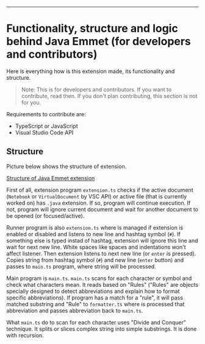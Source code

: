 ---------------------------------

# Functionality, structure and logic behind Java Emmet (for developers and contributors)

Here is everything how is this extension made, its functionality and structure.

> Note: This is for developers and contributors. If you want to contribute, read then. If you don't plan contributing, this section is not for you.

Requirements to contribute are:

* TypeScript or JavaScript
* Visual Studio Code API

## Structure

Picture below shows the structure of extension.

[Structure of Java Emmet extension](images/ExtensionStructure.jpg)

First of all, extension program `extension.ts` checks if the active document (`Notebook` or `VirtualDocument` by VSC API) or active file (that is currently worked on) has `.java` extension. If so, program will continue execution. If not, program will ignore current document and wait for another document to be opened (or focused/active).

Runner program is also `extension.ts` where is managed if extension is enabled or disabled and listens to new line and hashtag symbol (`#`). If something else is typed instad of hashtag, extension will ignore this line and wait for next new line. White spaces like spaces and indentations won't affect listener. Then extension listens to next new line (or `enter` is pressed). Copies string from hashtag symbol (`#`) and new line (`enter` button) and passes to `main.ts` program, where string will be processed.

Main program is `main.ts`. `main.ts` scans for each character or symbol and check what characters mean. It reads based on "Rules" ("Rules" are objects specially designed to detect abbreviations and explain how to format specific abbreviations). If program has a match for a "rule", it will pass matched substring and "Rule" to `formatter.ts` where is processed that abbreviation and passes abbreviation back to `main.ts`.

What `main.ts` do to scan for each character uses "Divide and Conquer" technique. It splits or slices complex string into simple substrings. It is done with recursion.